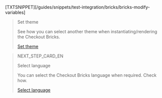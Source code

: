 [TXTSNIPPET][/guides/snippets/test-integration/bricks/bricks-modify-variables]

>
> Set theme
>
> See how you can select another theme when instantiating/rendering the Checkout Bricks.
>
> [Set theme](/developers/en/docs/checkout-bricks/additional-content/set-theme)

> NEXT_STEP_CARD_EN
>
> Select language
>
> You can select the Checkout Bricks language when required. Check how.
>
> [Select language](/developers/en/docs/checkout-bricks/additional-content/select-language)
